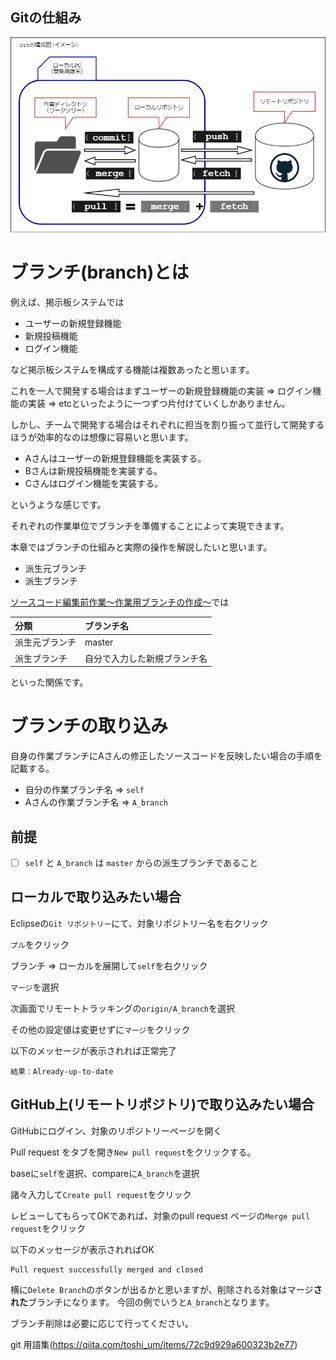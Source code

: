 ## Gitの仕組み

![](./img/git_contrivance.png)

# ブランチ(branch)とは

例えば、掲示板システムでは
- ユーザーの新規登録機能
- 新規投稿機能
- ログイン機能

など掲示板システムを構成する機能は複数あったと思います。

これを一人で開発する場合はまずユーザーの新規登録機能の実装 => ログイン機能の実装 => etcといったように一つずつ片付けていくしかありません。

しかし、チームで開発する場合はそれぞれに担当を割り振って並行して開発するほうが効率的なのは想像に容易いと思います。

- Aさんはユーザーの新規登録機能を実装する。
- Bさんは新規投稿機能を実装する。
- Cさんはログイン機能を実装する。

というような感じです。

それぞれの作業単位でブランチを準備することによって実現できます。

本章ではブランチの仕組みと実際の操作を解説したいと思います。

- 派生元ブランチ
- 派生ブランチ

[ソースコード編集前作業～作業用ブランチの作成～](./チーム開発の事始め.md#ソースコード編集前作業作業用ブランチの作成)では

|分類|ブランチ名|
|:--|:--|
|派生元ブランチ|master|
|派生ブランチ|自分で入力した新規ブランチ名|

といった関係です。




# ブランチの取り込み

自身の作業ブランチにAさんの修正したソースコードを反映したい場合の手順を記載する。
- 自分の作業ブランチ名 => `self`
- Aさんの作業ブランチ名 => `A_branch`

## 前提

- [ ] `self` と `A_branch` は `master` からの派生ブランチであること

## ローカルで取り込みたい場合

Eclipseの`Git リポジトリー`にて、対象リポジトリー名を右クリック

`プル`をクリック

ブランチ => ローカルを展開して`self`を右クリック

`マージ`を選択

次画面でリモートトラッキングの`origin/A_branch`を選択

その他の設定値は変更せずに`マージ`をクリック

以下のメッセージが表示されれば正常完了

```
結果：Already-up-to-date
```

## GitHub上(リモートリポジトリ)で取り込みたい場合

GitHubにログイン、対象のリポジトリーページを開く

Pull request をタブを開き`New pull request`をクリックする。

baseに`self`を選択、compareに`A_branch`を選択

諸々入力して`Create pull request`をクリック

レビューしてもらってOKであれば、対象のpull request ページの`Merge pull request`をクリック

以下のメッセージが表示されればOK

```
Pull request successfully merged and closed
```

横に`Delete Branch`のボタンが出るかと思いますが、削除される対象はマージ**された**ブランチになります。
今回の例でいうと`A_branch`となります。

ブランチ削除は必要に応じて行ってください。



git 用語集(https://qiita.com/toshi_um/items/72c9d929a600323b2e77)